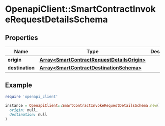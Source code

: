 # OpenapiClient::SmartContractInvokeRequestDetailsSchema

## Properties

| Name | Type | Description | Notes |
| ---- | ---- | ----------- | ----- |
| **origin** | [**Array&lt;SmartContractRequestDetailsOrigin&gt;**](SmartContractRequestDetailsOrigin.md) |  | [optional] |
| **destination** | [**Array&lt;SmartContractDestinationSchema&gt;**](SmartContractDestinationSchema.md) |  | [optional] |

## Example

```ruby
require 'openapi_client'

instance = OpenapiClient::SmartContractInvokeRequestDetailsSchema.new(
  origin: null,
  destination: null
)
```


